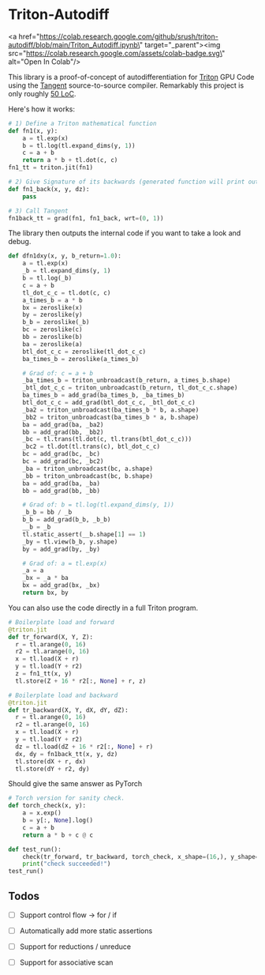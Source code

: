 # Triton-Autodiff

<a href=\"https://colab.research.google.com/github/srush/triton-autodiff/blob/main/Triton_Autodiff.ipynb\" target=\"_parent\"><img src=\"https://colab.research.google.com/assets/colab-badge.svg\" alt=\"Open In Colab\"/></a>


This library is a proof-of-concept of autodifferentiation for [Triton](https://github.com/openai/triton/) GPU Code using the [Tangent](https://github.com/google/tangent) source-to-source compiler. Remarkably this project is only roughly [50 LoC](https://github.com/srush/triton-autodiff/blob/main/triton_autodiff/ops.py). 

Here's how it works:

```python
# 1) Define a Triton mathematical function
def fn1(x, y):
    a = tl.exp(x) 
    b = tl.log(tl.expand_dims(y, 1))
    c = a + b
    return a * b + tl.dot(c, c)
fn1_tt = triton.jit(fn1)

# 2) Give Signature of its backwards (generated function will print out)
def fn1_back(x, y, dz):
    pass

# 3) Call Tangent
fn1back_tt = grad(fn1, fn1_back, wrt=(0, 1))
```

The library then outputs the internal code if you want to take a look and debug.

```python
def dfn1dxy(x, y, b_return=1.0):
    a = tl.exp(x)
    _b = tl.expand_dims(y, 1)
    b = tl.log(_b)
    c = a + b
    tl_dot_c_c = tl.dot(c, c)
    a_times_b = a * b
    bx = zeroslike(x)
    by = zeroslike(y)
    b_b = zeroslike(_b)
    bc = zeroslike(c)
    bb = zeroslike(b)
    ba = zeroslike(a)
    btl_dot_c_c = zeroslike(tl_dot_c_c)
    ba_times_b = zeroslike(a_times_b)

    # Grad of: c = a + b
    _ba_times_b = triton_unbroadcast(b_return, a_times_b.shape)
    _btl_dot_c_c = triton_unbroadcast(b_return, tl_dot_c_c.shape)
    ba_times_b = add_grad(ba_times_b, _ba_times_b)
    btl_dot_c_c = add_grad(btl_dot_c_c, _btl_dot_c_c)
    _ba2 = triton_unbroadcast(ba_times_b * b, a.shape)
    _bb2 = triton_unbroadcast(ba_times_b * a, b.shape)
    ba = add_grad(ba, _ba2)
    bb = add_grad(bb, _bb2)
    _bc = tl.trans(tl.dot(c, tl.trans(btl_dot_c_c)))
    _bc2 = tl.dot(tl.trans(c), btl_dot_c_c)
    bc = add_grad(bc, _bc)
    bc = add_grad(bc, _bc2)
    _ba = triton_unbroadcast(bc, a.shape)
    _bb = triton_unbroadcast(bc, b.shape)
    ba = add_grad(ba, _ba)
    bb = add_grad(bb, _bb)

    # Grad of: b = tl.log(tl.expand_dims(y, 1))
    _b_b = bb / _b
    b_b = add_grad(b_b, _b_b)
    __b = _b
    tl.static_assert(__b.shape[1] == 1)
    _by = tl.view(b_b, y.shape)
    by = add_grad(by, _by)

    # Grad of: a = tl.exp(x)
    _a = a
    _bx = _a * ba
    bx = add_grad(bx, _bx)
    return bx, by
```

You can also use the code directly in a full Triton program. 

```python
# Boilerplate load and forward
@triton.jit
def tr_forward(X, Y, Z):
  r = tl.arange(0, 16)
  r2 = tl.arange(0, 16)
  x = tl.load(X + r)
  y = tl.load(Y + r2)
  z = fn1_tt(x, y)
  tl.store(Z + 16 * r2[:, None] + r, z)

# Boilerplate load and backward 
@triton.jit
def tr_backward(X, Y, dX, dY, dZ):
  r = tl.arange(0, 16)
  r2 = tl.arange(0, 16)
  x = tl.load(X + r)
  y = tl.load(Y + r2)
  dz = tl.load(dZ + 16 * r2[:, None] + r)
  dx, dy = fn1back_tt(x, y, dz)
  tl.store(dX + r, dx)
  tl.store(dY + r2, dy)
```

Should give the same answer as PyTorch

```python
# Torch version for sanity check.
def torch_check(x, y):
    a = x.exp()
    b = y[:, None].log()
    c = a + b
    return a * b + c @ c

def test_run():
    check(tr_forward, tr_backward, torch_check, x_shape=(16,), y_shape=(16,), z_shape=(16, 16))
    print("check succeeded!")
test_run()
```

## Todos

- [ ] Support control flow -> for / if
- [ ] Automatically add more static assertions
- [ ] Support for reductions / unreduce
- [ ] Support for associative scan



